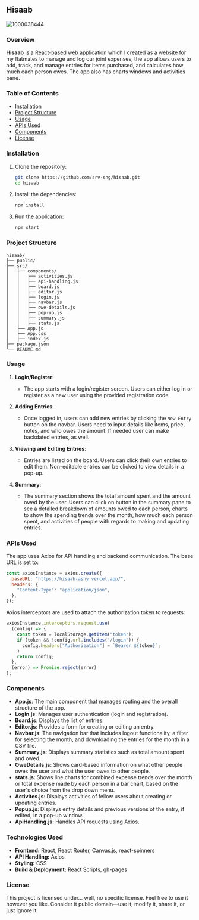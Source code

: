## Hisaab

![1000038444](https://github.com/user-attachments/assets/ef6a0760-3554-4304-97dd-76ecaf1590d9)


### Overview

**Hisaab** is a React-based web application which I created as a website for my flatmates to manage and log our joint expenses, the app allows users to add, track, and manage entries for items purchased, and calculates how much each person owes. The app also has charts windows and activities pane. 

### Table of Contents

- [Installation](#installation)
- [Project Structure](#project-structure)
- [Usage](#usage)
- [APIs Used](#apis-used)
- [Components](#components)
- [License](#license)

### Installation

1. Clone the repository:
    ```bash
    git clone https://github.com/srv-sng/hisaab.git
    cd hisaab
    ```
2. Install the dependencies:
    ```bash
    npm install
    ```
3. Run the application:
    ```bash
    npm start
    ```

### Project Structure

```
hisaab/
├── public/
├── src/
│   ├── components/
│   │   ├── activities.js
│   │   ├── api-handling.js
│   │   ├── board.js
│   │   ├── editor.js
│   │   ├── login.js
│   │   ├── navbar.js
│   │   ├── owe-details.js
│   │   ├── pop-up.js
│   │   ├── summary.js
│   │   ├── stats.js
│   ├── App.js
│   ├── App.css
│   ├── index.js
├── package.json
└── README.md
```

### Usage

1. **Login/Register**:
    - The app starts with a login/register screen. Users can either log in or register as a new user using the provided registration code.

2. **Adding Entries**:
    - Once logged in, users can add new entries by clicking the `New Entry` button on the navbar. Users need to input details like items, price, notes, and who owes the amount.
If needed user can make backdated entries, as well.

3. **Viewing and Editing Entries**:
    - Entries are listed on the board. Users can click their own entries to edit them. Non-editable entries can be clicked to view details in a pop-up.

4. **Summary**:
    - The summary section shows the total amount spent and the amount owed by the user. Users can click on button in the summary pane to see a detailed breakdown of amounts owed to each person, charts to show the spending trends over the month, how much each person spent, and activities of people with regards to making and updating entries.

### APIs Used

The app uses Axios for API handling and backend communication. The base URL is set to:

```javascript
const axiosInstance = axios.create({
  baseURL: "https://hisaab-ashy.vercel.app/",
  headers: {
    "Content-Type": "application/json",
  },
});
```

Axios interceptors are used to attach the authorization token to requests:

```javascript
axiosInstance.interceptors.request.use(
  (config) => {
    const token = localStorage.getItem("token");
    if (token && !config.url.includes("/login")) {
      config.headers["Authorization"] = `Bearer ${token}`;
    }
    return config;
  },
  (error) => Promise.reject(error)
);
```

### Components

- **App.js**: The main component that manages routing and the overall structure of the app.
- **Login.js**: Manages user authentication (login and registration).
- **Board.js**: Displays the list of entries.
- **Editor.js**: Provides a form for creating or editing an entry.
- **Navbar.js**: The navigation bar that includes logout functionality, a filter for selecting the month, and downloading the entries for the month in a CSV file.
- **Summary.js**: Displays summary statistics such as total amount spent and owed.
- **OweDetails.js**: Shows card-based information on what other people owes the user and what the user owes to other people.
- **stats.js**: Shows line charts for combined expense trends over the month or total expense made by each person in a bar chart, based on the user's choice from the drop down menu.
- **Activites.js**: Displays activities of fellow users about creating or updating entries.
- **Popup.js**: Displays entry details and previous versions of the entry, if edited, in a pop-up window.
- **ApiHandling.js**: Handles API requests using Axios.

### Technologies Used
- **Frontend:** React, React Router, Canvas.js, react-spinners
- **API Handling:** Axios
- **Styling:** CSS
- **Build & Deployment:** React Scripts, gh-pages
### License

This project is licensed under... well, no specific license. Feel free to use it however you like. Consider it public domain—use it, modify it, share it, or just ignore it.
